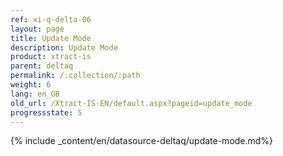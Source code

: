 ```yaml
---
ref: xi-q-delta-06
layout: page
title: Update Mode
description: Update Mode
product: xtract-is
parent: deltaq
permalink: /:collection/:path
weight: 6
lang: en_GB
old_url: /Xtract-IS-EN/default.aspx?pageid=update_mode
progressstate: 5
---
```


{% include _content/en/datasource-deltaq/update-mode.md%}